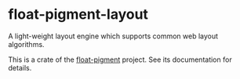 # float-pigment-layout

A light-weight layout engine which supports common web layout algorithms.

This is a crate of the [float-pigment](https://github.com/wechat-miniprogram/float-pigment) project. See its documentation for details.
